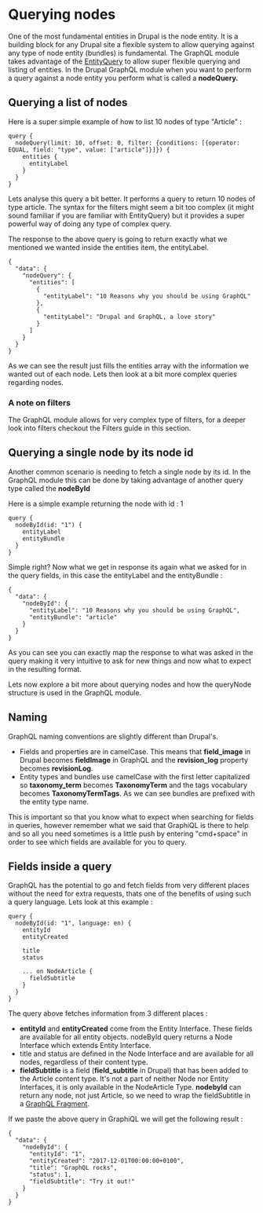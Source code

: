 # Querying nodes

One of the most fundamental entities in Drupal is the node entity. It is a building block for any Drupal site a flexible system to allow querying against any type of node entity \(bundles\) is fundamental. The GraphQL module takes advantage of the [EntityQuery](https://api.drupal.org/api/drupal/core!lib!Drupal.php/function/Drupal%3A%3AentityQuery/8.2.x) to allow super flexible querying and listing of entities. In the Drupal GraphQL module when you want to perform a query against a node entity you perform what is called a **nodeQuery.**

## Querying a list of nodes

Here is a super simple example of how to list 10 nodes of type "Article" :

```
query {
  nodeQuery(limit: 10, offset: 0, filter: {conditions: [{operator: EQUAL, field: "type", value: ["article"]}]}) {
    entities {
      entityLabel
    }
  }
}
```

Lets analyse this query a bit better. It performs a query to return 10 nodes of type article. The syntax for the filters might seem a bit too complex \(it might sound familiar if you are familiar with EntityQuery\) but it provides a super powerful way of doing any type of complex query.

The response to the above query is going to return exactly what we mentioned we wanted inside the entities item, the entityLabel.

```
{
  "data": {
    "nodeQuery": {
      "entities": [
        {
          "entityLabel": "10 Reasons why you should be using GraphQL"
        },
        {
          "entityLabel": "Drupal and GraphQL, a love story"
        }
      ]
    }
  }
}
```

As we can see the result just fills the entities array with the information we wanted out of each node. Lets then look at a bit more complex queries regarding nodes.

### A note on filters

The GraphQL module allows for very complex type of filters, for a deeper look into filters checkout the Filters guide in this section.

## Querying a single node by its node id

Another common scenario is needing to fetch a single node by its id. In the GraphQL module this can be done by taking advantage of another query type called the **nodeById**

Here is a simple example returning the node with id : 1

```
query {
  nodeById(id: "1") {
    entityLabel
    entityBundle
  }
}
```

Simple right? Now what we get in response its again what we asked for in the query fields, in this case the entityLabel and the entityBundle :

```
{
  "data": {
    "nodeById": {
      "entityLabel": "10 Reasons why you should be using GraphQL",
      "entityBundle": "article"
    }
  }
}
```

As you can see you can exactly map the response to what was asked in the query making it very intuitive to ask for new things and now what to expect in the resulting format.

Lets now explore a bit more about querying nodes and how the queryNode structure is used in the GraphQL module.

## Naming

GraphQL naming conventions are slightly different than Drupal's.

* Fields and properties are in camelCase. This means that **field\_image** in Drupal becomes **fieldImage** in GraphQL and the **revision\_log** property becomes **revisionLog**.
* Entity types and bundles use camelCase with the first letter capitalized so **taxonomy\_term** becomes **TaxonomyTerm** and the tags vocabulary becomes **TaxonomyTermTags**. As we can see bundles are prefixed with the entity type name. 

This is important so that you know what to expect when searching for fields in queries, however remember what we said that GraphiQL is there to help and so all you need sometimes is a little push by entering "cmd+space" in order to see which fields are available for you to query.

## Fields inside a query

GraphQL has the potential to go and fetch fields from very different places without the need for extra requests, thats one of the benefits of using such a query language. Lets look at this example :

```
query {
  nodeById(id: "1", language: en) {
    entityId
    entityCreated

    title
    status

    ... on NodeArticle {
      fieldSubtitle
    }
  }
}
```

The query above fetches information from 3 different places :

* **entityId** and **entityCreated** come from the Entity Interface. These fields are available for all entity objects. nodeById query returns a Node Interface which extends Entity Interface.
* title and status are defined in the Node Interface and are available for all nodes, regardless of their content type.
* **fieldSubtitle** is a field \(**field\_subtitle** in Drupal\) that has been added to the Article content type. It's not a part of neither Node nor Entity Interfaces, it is only available in the NodeArticle Type. **nodebyId** can return any node, not just Article, so we need to wrap the fieldSubtitle in a [GraphQL Fragment](http://graphql.org/learn/queries/#fragments).

If we paste the above query in GraphiQL we will get the following result : 

```
{
  "data": {
    "nodeById": {
      "entityId": "1",
      "entityCreated": "2017-12-01T00:00:00+0100",
      "title": "GraphQL rocks",
      "status": 1,
      "fieldSubtitle": "Try it out!"
    }
  }
}
```



